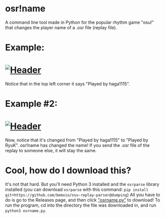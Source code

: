 # osr!name

A command line tool made in Python for the popular rhythm game "osu!" that changes the player name of a .osr file (replay file).

# Example:
# [![Header](https://cdn.discordapp.com/attachments/780034734205566977/904083588377640960/screenshot011.png)](osu.ppy.sh)

Notice that in the top left corner it says "Played by haga1115".

# Example #2:

# [![Header](https://cdn.discordapp.com/attachments/780034734205566977/904083652944736336/screenshot012.png)](osu.ppy.sh)

Now, notice that it's changed from "Played by haga1115" to "Played by RyuK". osr!name has changed the name! If you send the .osr file of the replay to someone else, it will stay the same.

# Cool, how do I download this?

It's not that hard. But you'll need Python 3 installed and the `osrparse` library installed (you can download `osrparse` with this command: `pip install git+https://github.com/bemxio/osu-replay-parser@dumping`) All you have to do is go to the Releases page, and then click ["osrname.py"](https://github.com/Plextora/osr-name/releases/download/v1.1/osrname.py) to download! To run the program, cd into the directory the file was downloaded in, and run `python3 osrname.py`.
